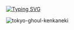 [![Typing SVG](https://readme-typing-svg.herokuapp.com?font=Noto+Sans+Japanese&weight=500&size=50&duration=6000&pause=3000&color=660000&background=FF151500&width=1000&height=90&lines=Yandex+%E3%81%A7%E3%82%A4%E3%83%B3%E3%82%BF%E3%83%BC%E3%83%B3%E3%81%AB%E3%81%AA%E3%82%8A%E3%81%9F%E3%81%84%E3%81%A0%E3%81%91%E3%81%A7%E3%81%99)](https://git.io/typing-svg)


![tokyo-ghoul-kenkaneki](https://github.com/user-attachments/assets/010bbaab-ca53-4cb2-89bb-ace9e173a197)
